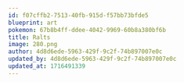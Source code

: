```yaml
---
id: f07cffb2-7513-40fb-915d-f57bb73bfde5
blueprint: art
pokemon: 67b8b4ff-ddee-4042-9969-60b8a380bf6b
title: Ralts
image: 280.png
author: 4d8d6ede-5963-429f-9c2f-74b897007e0c
updated_by: 4d8d6ede-5963-429f-9c2f-74b897007e0c
updated_at: 1716491339
---
```


